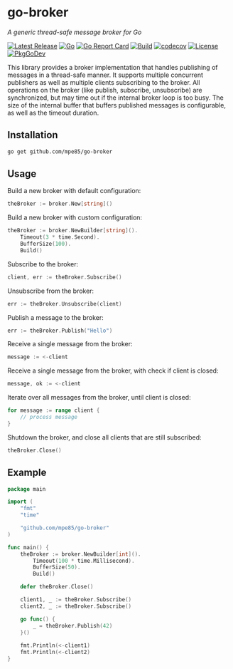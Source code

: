 # go-broker

*A generic thread-safe message broker for Go*

[![Latest Release](https://img.shields.io/github/release/mpe85/go-broker/all.svg?label=Latest%20Release)](https://github.com/mpe85/go-broker/releases/latest)
[![Go](https://img.shields.io/github/go-mod/go-version/mpe85/go-broker)](https://go.dev/)
[![Go Report Card](https://goreportcard.com/badge/github.com/mpe85/go-broker?style=flat-square)](https://goreportcard.com/report/github.com/mpe85/go-broker)
[![Build](https://github.com/mpe85/go-broker/actions/workflows/test.yml/badge.svg)](https://github.com/mpe85/go-broker/actions/workflows/test.yml)
[![codecov](https://codecov.io/gh/mpe85/go-broker/branch/main/graph/badge.svg?token=rWTO2Fk2jc)](https://codecov.io/gh/mpe85/go-broker)
[![License](https://img.shields.io/github/license/mpe85/grampa.svg?label=License)](https://github.com/mpe85/go-broker/blob/main/LICENSE)
[![PkgGoDev](https://pkg.go.dev/badge/mod/github.com/mpe85/go-broker)](https://pkg.go.dev/mod/github.com/mpe85/go-broker)

This library provides a broker implementation that handles publishing of messages in a thread-safe manner.
It supports multiple concurrent publishers as well as multiple clients subscribing to the broker.
All operations on the broker (like publish, subscribe, unsubscribe) are synchronized,
but may time out if the internal broker loop is too busy.
The size of the internal buffer that buffers published messages is configurable, as well as the timeout duration.

## Installation

```sh
go get github.com/mpe85/go-broker
```

## Usage

Build a new broker with default configuration:
```go
theBroker := broker.New[string]()
```

Build a new broker with custom configuration:
```go
theBroker := broker.NewBuilder[string]().
	Timeout(3 * time.Second).
	BufferSize(100).
	Build()
```

Subscribe to the broker:
```go
client, err := theBroker.Subscribe()
```

Unsubscribe from the broker:
```go
err := theBroker.Unsubscribe(client)
```

Publish a message to the broker:
```go
err := theBroker.Publish("Hello")
```

Receive a single message from the broker:
```go
message := <-client
```

Receive a single message from the broker, with check if client is closed:
```go
message, ok := <-client
```

Iterate over all messages from the broker, until client is closed:
```go
for message := range client {
	// process message
}
```

Shutdown the broker, and close all clients that are still subscribed:
```go
theBroker.Close()
```

## Example

```go
package main

import (
	"fmt"
	"time"

	"github.com/mpe85/go-broker"
)

func main() {
	theBroker := broker.NewBuilder[int]().
		Timeout(100 * time.Millisecond).
		BufferSize(50).
		Build()

	defer theBroker.Close()

	client1, _ := theBroker.Subscribe()
	client2, _ := theBroker.Subscribe()

	go func() {
		_ = theBroker.Publish(42)
	}()
	
	fmt.Println(<-client1)
	fmt.Println(<-client2)
}
```
